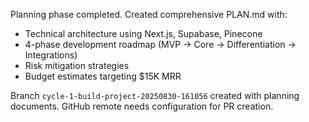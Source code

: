 Planning phase completed. Created comprehensive PLAN.md with:
- Technical architecture using Next.js, Supabase, Pinecone
- 4-phase development roadmap (MVP → Core → Differentiation → Integrations)
- Risk mitigation strategies
- Budget estimates targeting $15K MRR

Branch `cycle-1-build-project-20250830-161056` created with planning documents. GitHub remote needs configuration for PR creation.
